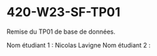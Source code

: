 # 420-W23-SF-TP01

Remise du TP01 de base de données.

Nom étudiant 1 : Nicolas Lavigne
Nom étudiant 2 : 
